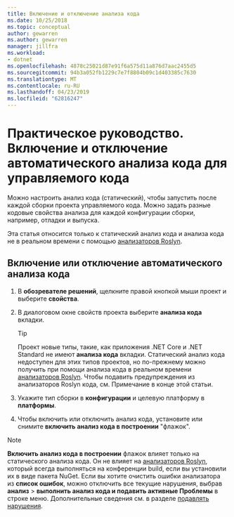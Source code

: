 ```yaml
---
title: Включение и отключение анализа кода
ms.date: 10/25/2018
ms.topic: conceptual
author: gewarren
ms.author: gewarren
manager: jillfra
ms.workload:
- dotnet
ms.openlocfilehash: 4878c25021d87e91f6a575d11a876d7aac2455d5
ms.sourcegitcommit: 94b3a052fb1229c7e7f8804b09c1d403385c7630
ms.translationtype: MT
ms.contentlocale: ru-RU
ms.lasthandoff: 04/23/2019
ms.locfileid: "62816247"
---
```

# <a name="how-to-enable-and-disable-automatic-code-analysis-for-managed-code"></a>Практическое руководство. Включение и отключение автоматического анализа кода для управляемого кода

Можно настроить анализ кода (статический), чтобы запустить после каждой сборки проекта управляемого кода. Можно задать разные кодовые свойства анализа для каждой конфигурации сборки, например, отладки и выпуска.

Эта статья относится только к статический анализ кода и анализа кода не в реальном времени с помощью [анализаторов Roslyn](roslyn-analyzers-overview.md).

## <a name="to-enable-or-disable-automatic-code-analysis"></a>Включение или отключение автоматического анализа кода

1. В **обозревателе решений**, щелкните правой кнопкой мыши проект и выберите **свойства**.

1. В диалоговом окне свойств проекта выберите **анализа кода** вкладки.

   > [!TIP]
   > Проект новые типы, такие, как приложения .NET Core и .NET Standard не имеют **анализа кода** вкладки. Статический анализ кода недоступен для этих типов проектов, но по-прежнему можно получить при помощи анализа кода в реальном времени [анализаторов Roslyn](roslyn-analyzers-overview.md). Чтобы подавить предупреждения из анализаторов Roslyn кода, см. Примечание в конце этой статьи.

1. Укажите тип сборки в **конфигурации** и целевую платформу в **платформы**.

1. Чтобы включить или отключить анализ кода, установите или снимите **включить анализ кода в построении** "флажок".

> [!NOTE]
> **Включить анализ кода в построении** флажок влияет только на статического анализа кода. Он не влияет на [анализаторов Roslyn](roslyn-analyzers-overview.md), который всегда выполняться на конференции build, если вы установили их в виде пакета NuGet. Если вы хотите очистить ошибки анализатора из **список ошибок**, можно отключить все текущие нарушения, выбрав **анализ** > **выполнить анализ кода и подавить активные Проблемы** в строке меню. Дополнительные сведения см. в разделе [подавлять нарушения](use-roslyn-analyzers.md#suppress-violations).
